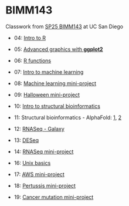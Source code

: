 # BIMM143
Classwork from [SP25 BIMM143](https://bioboot.github.io/bimm143_S25/) at UC San Diego

- 04: [Intro to R](https://github.com/gswang1/bimm143_github/blob/main/Class04/class4.pdf)

- 05: [Advanced graphics with **ggplot2**](https://github.com/gswang1/bimm143_github/blob/main/Class05/class05.md)

- 06: [R functions](https://github.com/gswang1/bimm143_github/blob/main/Class06/Class06Homework.md)

- 07: [Intro to machine learning](https://github.com/gswang1/bimm143_github/blob/main/Class07/Class07.md)

- 08: [Machine learning mini-project](https://github.com/gswang1/bimm143_github/blob/main/Class08/Class08.md)

- 09: [Halloween mini-project](https://github.com/gswang1/bimm143_github/blob/main/Class09/Class09.md)

- 10: [Intro to structural bioinformatics](https://github.com/gswang1/bimm143_github/blob/main/Class10/Class10.md)

- 11: Structural bioinformatics - AlphaFold: [1](https://github.com/gswang1/bimm143_github/blob/main/Class11/Class11_1.md), [2](https://github.com/gswang1/bimm143_github/blob/main/Class11/Class11_2.md)

- 12: [RNASeq - Galaxy](https://github.com/gswang1/bimm143_github/blob/main/Class12/Class12.md)

- 13: [DESeq](https://github.com/gswang1/bimm143_github/blob/main/Class13/Class13.md)

- 14: [RNASeq mini-project](https://github.com/gswang1/bimm143_github/blob/main/Class14/Class14.md)

- 16: [Unix basics](https://github.com/gswang1/bimm143_github/blob/main/Class16/Class16.md)

- 17: [AWS mini-project](https://github.com/gswang1/bimm143_github/blob/main/Class17/Class17.md)

- 18: [Pertussis mini-project](https://github.com/gswang1/bimm143_github/blob/main/Class18/Class18.md)

- 19: [Cancer mutation mini-project](https://github.com/gswang1/bimm143_github/blob/main/Class19/lab19.pdf)
